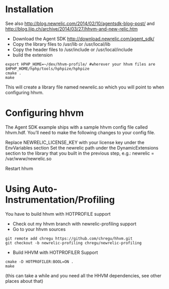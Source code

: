 # Installation  

See also http://blog.newrelic.com/2014/02/10/agentsdk-blog-post/ and http://blog.liip.ch/archive/2014/03/27/hhvm-and-new-relic.htm

* Download the Agent SDK http://download.newrelic.com/agent_sdk/
* Copy the library files to /usr/lib or /usr/local/lib
* Copy the header files to /usr/include or /usr/local/include
* build the extension

````
export HPHP_HOME=~/dev/hhvm-profile/ #wherever your hhvm files are
$HPHP_HOME/hphp/tools/hphpize/hphpize
cmake .
make
````

This will create a library file named newrelic.so which you will point to when configuring hhvm.


# Configuring hhvm

The Agent SDK example ships with a sample hhvm config file called hhvm.hdf. You’ll need to make the following changes to your config file.

Replace NEWRELIC_LICENSE_KEY with your license key under the EnvVariables section
Set the newrelic path under the DynamicExtensions section to the library that you built in the previous step, e.g.: newrelic = /var/www/newrelic.so

Restart hhvm

# Using Auto-Instrumentation/Profiling

You have to build hhvm with HOTPROFILE support

* Check out my hhvm branch with newrelic-profiling support 
* Go to your hhvm sources

```` 
git remote add chregu https://github.com/chregu/hhvm.git
git checkout -b newrelic-profiling chregu/newrelic-profiling
````

* Build HHVM with HOTPROFILER Support

````
cmake -D HOTPROFILER:BOOL=ON .
make
````     
(this can take a while and you need all the HHVM dependencies, see other places about that)

